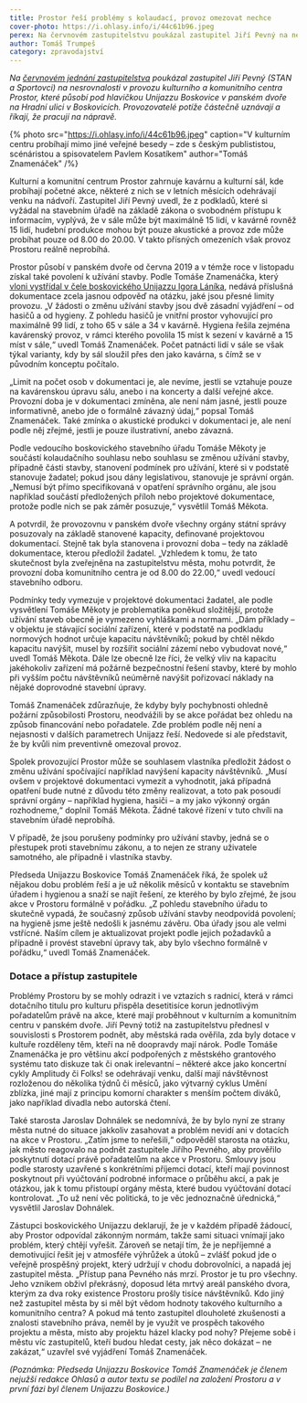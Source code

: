```yaml
---
title: Prostor řeší problémy s kolaudací, provoz omezovat nechce
cover-photo: https://i.ohlasy.info/i/44c61b96.jpeg
perex: Na červnovém zastupitelstvu poukázal zastupitel Jiří Pevný na nesrovnalosti v provozu kulturního centra Prostor. Provozovatelé potíže částečně uznávají a říkají, že pracují na nápravě.
author: Tomáš Trumpeš
category: zpravodajství
---
```


*Na [červnovém jednání zastupitelstva](https://ohlasy.info/clanky/2021/06/zastupitelstvo.html) poukázal zastupitel Jiří Pevný (STAN a Sportovci) na nesrovnalosti v provozu kulturního a komunitního centra Prostor, které působí pod hlavičkou Unijazzu Boskovice v panském dvoře na Hradní ulici v Boskovicích. Provozovatelé potíže částečně uznávají a říkají, že pracují na nápravě.*

{% photo src="https://i.ohlasy.info/i/44c61b96.jpeg" caption="V kulturním centru probíhají mimo jiné veřejné besedy – zde s českým publististou, scénáristou a spisovatelem Pavlem Kosatíkem" author="Tomáš Znamenáček" /%}

Kulturní a komunitní centrum Prostor zahrnuje kavárnu a kulturní sál, kde probíhají početné akce, některé z nich se v letních měsících odehrávají venku na nádvoří. Zastupitel Jiří Pevný uvedl, že z podkladů, které si vyžádal na stavebním úřadě na základě zákona o svobodném přístupu k informacím, vyplývá, že v sále může být maximálně 15 lidí, v kavárně rovněž 15 lidí, hudební produkce mohou být pouze akustické a provoz zde může probíhat pouze od 8.00 do 20.00. V takto přísných omezeních však provoz Prostoru reálně neprobíhá.

Prostor působí v panském dvoře od června 2019 a v témže roce v listopadu získal také povolení k užívání stavby. Podle Tomáše Znamenáčka, který [vloni vystřídal v čele boskovického Unijazzu Igora Láníka](https://ohlasy.info/clanky/2020/10/rozhovor-znamenacek.html), nedává příslušná dokumentace zcela jasnou odpověď na otázku, jaké jsou přesné limity provozu. „V žádosti o změnu užívání stavby jsou dvě zásadní vyjádření – od hasičů a od hygieny. Z pohledu hasičů je vnitřní prostor vyhovující pro maximálně 99 lidí, z toho 65 v sále a 34 v kavárně. Hygiena řešila zejména kavárenský provoz, v rámci kterého povolila 15 míst k sezení v kavárně a 15 míst v sále,“ uvedl Tomáš Znamenáček. Počet patnácti lidí v sále se však týkal varianty, kdy by sál sloužil přes den jako kavárna, s čímž se v původním konceptu počítalo.

„Limit na počet osob v dokumentaci je, ale nevíme, jestli se vztahuje pouze na kavárenskou úpravu sálu, anebo i na koncerty a další veřejné akce. Provozní doba je v dokumentaci zmíněna, ale není nám jasné, jestli pouze informativně, anebo jde o formálně závazný údaj,“ popsal Tomáš Znamenáček. Také zmínka o akustické produkci v dokumentaci je, ale není podle něj zřejmé, jestli je pouze ilustrativní, anebo závazná.

Podle vedoucího boskovického stavebního úřadu Tomáše Měkoty je součástí kolaudačního souhlasu nebo souhlasu se změnou užívání stavby, případně části stavby, stanovení podmínek pro užívání, které si v podstatě stanovuje žadatel; pokud jsou dány legislativou, stanovuje je správní orgán. „Nemusí být přímo specifikovaná v opatření správního orgánu, ale jsou například součástí předložených příloh nebo projektové dokumentace, protože podle nich se pak záměr posuzuje,“ vysvětlil Tomáš Měkota. 

A potvrdil, že provozovnu v panském dvoře všechny orgány státní správy posuzovaly na základě stanovené kapacity, definované projektovou dokumentací. Stejně tak byla stanovena i provozní doba – tedy na základě dokumentace, kterou předložil žadatel. „Vzhledem k tomu, že tato skutečnost byla zveřejněna na zastupitelstvu města, mohu potvrdit, že provozní doba komunitního centra je od 8.00 do 22.00,“ uvedl vedoucí stavebního odboru.

Podmínky tedy vymezuje v projektové dokumentaci žadatel, ale podle vysvětlení Tomáše Měkoty je problematika poněkud složitější, protože užívání staveb obecně je vymezeno vyhláškami a normami. „Dám příklady – v objektu je stávající sociální zařízení, které v podstatě na podkladu normových hodnot určuje kapacitu návštěvníků; pokud by chtěl někdo kapacitu navýšit, musel by rozšířit sociální zázemí nebo vybudovat nové,“ uvedl Tomáš Měkota. Dále lze obecně lze říci, že velký vliv na kapacitu jakéhokoliv zařízení má požárně bezpečnostní řešení stavby, které by mohlo při vyšším počtu návštěvníků neúměrně navýšit pořizovací náklady na nějaké doprovodné stavební úpravy.

Tomáš Znamenáček zdůrazňuje, že kdyby byly pochybnosti ohledně požární způsobilosti Prostoru, neodvážili by se akce pořádat bez ohledu na způsob financování nebo pořadatele. Zde problém podle něj není a nejasnosti v dalších parametrech Unijazz řeší. Nedovede si ale představit, že by kvůli nim preventivně omezoval provoz. 

Spolek provozující Prostor může se souhlasem vlastníka předložit žádost o změnu užívání spočívající například navýšení kapacity návštěvníků. „Musí ovšem v projektové dokumentaci vymezit a vyhodnotit, jaká případná opatření bude nutné z důvodu této změny realizovat, a toto pak posoudí správní orgány – například hygiena, hasiči – a my jako výkonný orgán rozhodneme,“ doplnil Tomáš Měkota. Žádné takové řízení v tuto chvíli na stavebním úřadě neprobíhá.

V případě, že jsou porušeny podmínky pro užívání stavby, jedná se o přestupek proti stavebnímu zákonu, a to nejen ze strany uživatele samotného, ale případně i vlastníka stavby.

Předseda Unijazzu Boskovice Tomáš Znamenáček říká, že spolek už nějakou dobu problém řeší a je už několik měsíců v kontaktu se stavebním úřadem i hygienou a snaží se najít řešení, ze kterého by bylo zřejmé, že jsou akce v Prostoru formálně v pořádku. „Z pohledu stavebního úřadu to skutečně vypadá, že současný způsob užívání stavby neodpovídá povolení; na hygieně jsme ještě nedošli k jasnému závěru. Oba úřady jsou ale velmi vstřícné. Naším cílem je aktualizovat projekt podle jejich požadavků a případně i provést stavební úpravy tak, aby bylo všechno formálně v pořádku,“ uvedl Tomáš Znamenáček.

### Dotace a přístup zastupitele

Problémy Prostoru by se mohly odrazit i ve vztazích s radnicí, která v rámci dotačního titulu pro kulturu přispěla desetitisíce korun jednotlivým pořadatelům právě na akce, které mají proběhnout v kulturním a komunitním centru v panském dvoře. Jiří Pevný totiž na zastupitelstvu přednesl v souvislosti s Prostorem podnět, aby městská rada ověřila, zda byly dotace v kultuře rozděleny těm, kteří na ně doopravdy mají nárok. Podle Tomáše Znamenáčka je pro většinu akcí podpořených z městského grantového systému tato diskuze tak či onak irelevantní – některé akce jako koncertní cykly Amplitudy či Folks! se odehrávají venku, další mají návštěvnost rozloženou do několika týdnů či měsíců, jako výtvarný cyklus Umění zblízka, jiné mají z principu komorní charakter s menším počtem diváků, jako například divadla nebo autorská čtení.

Také starosta Jaroslav Dohnálek se nedomnívá, že by bylo nyní ze strany města nutné do situace jakkoliv zasahovat a problém nevidí ani v dotacích na akce v Prostoru. „Zatím jsme to neřešili,“ odpověděl starosta na otázku, jak město reagovalo na podnět zastupitele Jiřího Pevného, aby prověřilo poskytnutí dotací právě pořadatelům na akce v Prostoru. Smlouvy jsou podle starosty uzavřené s konkrétními příjemci dotací, kteří mají povinnost poskytnout při vyúčtování podrobné informace o průběhu akcí, a pak je otázkou, jak k tomu přistoupí orgány města, které budou vyúčtování dotací kontrolovat. „To už není věc politická, to je věc jednoznačně úřednická,“ vysvětlil Jaroslav Dohnálek.

Zástupci boskovického Unijazzu deklarují, že je v každém případě žádoucí, aby Prostor odpovídal zákonným normám, takže sami situaci vnímají jako problém, který chtějí vyřešit. Zároveň se netají tím, že je nepříjemné a demotivující řešit jej v atmosféře výhrůžek a útoků – zvlášť pokud jde o veřejně prospěšný projekt, který udržují v chodu dobrovolníci, a napadá jej zastupitel města. „Přístup pana Pevného nás mrzí. Prostor je tu pro všechny. Jeho vznikem obživl překrásný, doposud léta mrtvý areál panského dvora, kterým za dva roky existence Prostoru prošly tisíce návštěvníků. Kdo jiný než zastupitel města by si měl být vědom hodnoty takového kulturního a komunitního centra? A pokud má tento zastupitel dlouholeté zkušenosti a znalosti stavebního práva, neměl by je využít ve prospěch takového projektu a města, místo aby projektu házel klacky pod nohy? Přejeme sobě i městu víc zastupitelů, kteří budou hledat cesty, jak něco dokázat – ne zakázat,“ uzavřel své vyjádření Tomáš Znamenáček.

*(Poznámka: Předseda Unijazzu Boskovice Tomáš Znamenáček je členem nejužší redakce Ohlasů a autor textu se podílel na založení Prostoru a v první fázi byl členem Unijazzu Boskovice.)*
